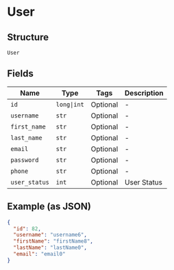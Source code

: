 
# User

## Structure

`User`

## Fields

| Name | Type | Tags | Description |
|  --- | --- | --- | --- |
| `id` | `long\|int` | Optional | - |
| `username` | `str` | Optional | - |
| `first_name` | `str` | Optional | - |
| `last_name` | `str` | Optional | - |
| `email` | `str` | Optional | - |
| `password` | `str` | Optional | - |
| `phone` | `str` | Optional | - |
| `user_status` | `int` | Optional | User Status |

## Example (as JSON)

```json
{
  "id": 82,
  "username": "username6",
  "firstName": "firstName8",
  "lastName": "lastName0",
  "email": "email0"
}
```

